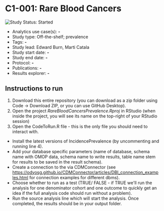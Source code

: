 # C1-001: Rare Blood Cancers  

<img src="https://img.shields.io/badge/Study%20Status-Started-blue.svg" alt="Study Status: Started">

- Analytics use case(s): **-**
- Study type: Off-the-shelf; prevalence
- Tags: **-**
- Study lead: Edward Burn, Marti Catala
- Study start date: **-**
- Study end date: **-**
- Protocol: **-**
- Publications: **-**
- Results explorer: **-**

## Instructions to run
1) Download this entire repository (you can download as a zip folder using Code -> Download ZIP, or you can use GitHub Desktop). 
2) Open the project <i>RareBloodCancersPrevalence.Rproj</i> in RStudio (when inside the project, you will see its name on the top-right of your RStudio session)
3) Open the CodeToRun.R file - this is the only file you should need to interact with. 
- Install the latest versions of IncidencePrevalence (by uncommenting and running line 4).
- Add your database specific parameters (name of database, schema name with OMOP data, schema name to write results, table name stem for results to be saved in the result schema).
- Create a connection to the via CDMConnector (see https://odyosg.github.io/CDMConnector/articles/DBI_connection_examples.html for connection examples for different dbms).
- Choose whether to run as a test (TRUE/ FALSE - if TRUE we'll run the analysis for one denominator cohort and one outcome to quickly get an idea if the full analysis code should run without a problem).
- Run the source analysis line which will start the analysis. Once completed, the results should be in your output folder.
